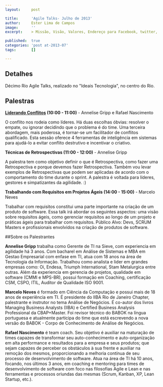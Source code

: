 ```yaml
---
layout:     post

title:      'Agile Talks- Julho de 2013'
author:     Ester Lima de Campos
image:      ''
excerpt:    > Missão, Visão, Valores, Endereço para Facebook, twitter, grupo no google, etc.

published:  true
categories: 'post at-2013-07'
tags:       []

---
```


## Detalhes

Décimo Rio Agile Talks, realizado no "Ideais Tecnologia", no centro do Rio.

## Palestras

**<a href="http://www.slideshare.net/rafanasil/liderando-conflitos" target="Blank">Liderando Conflitos</a> (10:00 - 11:00)**
    - Annelise Gripp e Rafael Nascimento

O conflito nos rodeia como líderes. Há duas escolhas óbvias: resolver o empate, ou ignorar decidindo que o problema é do time. Uma terceira abordagem, mais poderosa, é tornar-se um facilitador de conflitos qualificado. Esta sessão oferece 4 ferramentas de inteligência em sistemas para ajudá-lo a evitar conflito destrutivo e incentivar o criativo.


**Técnicas de Retrospectivas (11:00 - 12:00)**
    - Annelise Gripp

A palestra tem como objetivo definir o que é Retrospectiva, como fazer uma Retrospectiva e porque devemos fazer Retrospectiva. Também vou levar exemplos de Retrospectivas que podem ser aplicadas de acordo com o comportamento do time durante o sprint. A palestra é voltada para líderes, gestores e simpatizantes da agilidade. :)


**Trabalhando com Requisitos em Projetos Ágeis (14:00 - 15:00)**
    - Marcelo Neves

Trabalhar com requisitos constitui uma parte importante na criação de um produto de software. Essa talk irá abordar os seguintes aspectos: uma visão sobre requisitos ágeis, como gerenciar requisitos ao longo de um projeto e práticas ágeis para trabalhar com requisitos. Público Alvo: Devs, SCRUM Masters e profissionais envolvidos na criação de produtos de software. 

##Sobre os Palestrantes

**Annelise Gripp** trabalha como Gerente de TI na Sieve, com experiencia em agilidade há 3 anos. Com bacharel em Análise de Sistemas e MBA em Gestao Empresarial com enfase em TI, atua com 18 anos na área de Tecnologia da Informação. Trabalhou como analista e lider em grandes empresas como: Oi, Endesa, Triumph International, Stam Metalurgica entre outras. Além da experiencia em gerencia de projetos, qualidade em software (CMMI e MPS-BR), possui formação em Coaching, certificação CSM, CSPO, ITIL, Auditor de Qualidade ISO 9001.

**Marcelo Neves** é formado em Ciência da Computação e possui mais de 18 anos de experiência em TI. É presidente do IIBA Rio de Janeiro Chapter, palestrante e instrutor no tema Análise de Negócios. É co-autor dos livros Managing Business Analysts (IIBA) e Certified Business Analysis Professional da CBAP+Master. Foi revisor técnico do BABOK na língua portuguesa e atualmente participa do time que está escrevendo a nova versão do BABOK - Corpo de Conhecimento de Análise de Negócios.

**Rafael Nascimento** é team coach. Seu objetivo é auxiliar na maturação de times capazes de transformar seu auto-conhecimento e auto-organização em alta performance e resultados para a empresa e seus produtos; que sejam capazes de perceber os obstáculos à sua frente e auxiliar na remoção dos mesmos, proporcionando a melhoria contínua de seu processo de desenvolvimento de software. Atua na área de TI há 10 anos, focando, nos últimos 3 anos, em coaching e mentoring para times de desenvolvimento de software com foco nas filosofias Agile e Lean e nas ferramentas e processos oriundas das mesmas (Scrum, Kanban, XP, Lean Startup, etc.).



